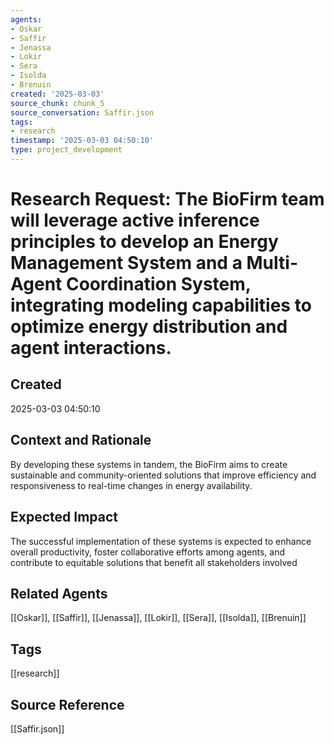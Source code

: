 ```yaml
---
agents:
- Oskar
- Saffir
- Jenassa
- Lokir
- Sera
- Isolda
- Brenuin
created: '2025-03-03'
source_chunk: chunk_5
source_conversation: Saffir.json
tags:
- research
timestamp: '2025-03-03 04:50:10'
type: project_development
---
```


# Research Request: The BioFirm team will leverage active inference principles to develop an Energy Management System and a Multi-Agent Coordination System, integrating modeling capabilities to optimize energy distribution and agent interactions.

## Created
2025-03-03 04:50:10

## Context and Rationale
By developing these systems in tandem, the BioFirm aims to create sustainable and community-oriented solutions that improve efficiency and responsiveness to real-time changes in energy availability.

## Expected Impact
The successful implementation of these systems is expected to enhance overall productivity, foster collaborative efforts among agents, and contribute to equitable solutions that benefit all stakeholders involved

## Related Agents
[[Oskar]], [[Saffir]], [[Jenassa]], [[Lokir]], [[Sera]], [[Isolda]], [[Brenuin]]

## Tags
[[research]]

## Source Reference
[[Saffir.json]]
